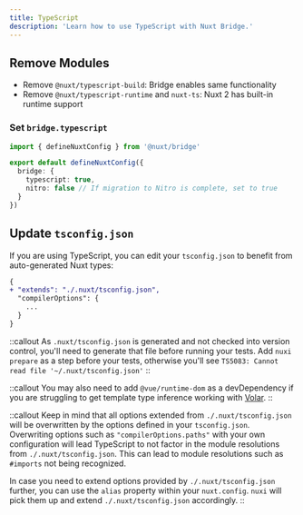 ```yaml
---
title: TypeScript
description: 'Learn how to use TypeScript with Nuxt Bridge.'
---
```


## Remove Modules

- Remove `@nuxt/typescript-build`: Bridge enables same functionality
- Remove `@nuxt/typescript-runtime` and `nuxt-ts`: Nuxt 2 has built-in runtime support

### Set `bridge.typescript`

```ts
import { defineNuxtConfig } from '@nuxt/bridge'

export default defineNuxtConfig({
  bridge: {
    typescript: true,
    nitro: false // If migration to Nitro is complete, set to true
  }
})
```

## Update `tsconfig.json`

If you are using TypeScript, you can edit your `tsconfig.json` to benefit from auto-generated Nuxt types:

```diff [tsconfig.json]
{
+ "extends": "./.nuxt/tsconfig.json",
  "compilerOptions": {
    ...
  }
}
```

::callout
As `.nuxt/tsconfig.json` is generated and not checked into version control, you'll need to generate that file before running your tests. Add `nuxi prepare` as a step before your tests, otherwise you'll see `TS5083: Cannot read file '~/.nuxt/tsconfig.json'`
::

::callout
You may also need to add `@vue/runtime-dom` as a devDependency if you are struggling to get template type inference working with [Volar](https://marketplace.visualstudio.com/items?itemName=Vue.volar).
::

::callout
Keep in mind that all options extended from `./.nuxt/tsconfig.json` will be overwritten by the options defined in your `tsconfig.json`.
Overwriting options such as `"compilerOptions.paths"` with your own configuration will lead TypeScript to not factor in the module resolutions from `./.nuxt/tsconfig.json`. This can lead to module resolutions such as `#imports` not being recognized.

In case you need to extend options provided by `./.nuxt/tsconfig.json` further, you can use the `alias` property within your `nuxt.config`. `nuxi` will pick them up and extend `./.nuxt/tsconfig.json` accordingly.
::
